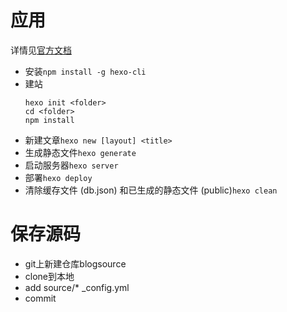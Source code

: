 # 应用
详情见[官方文档](https://hexo.io/zh-cn/docs/)

* 安装`npm install -g hexo-cli`
* 建站
    ```
    hexo init <folder>
    cd <folder>
    npm install
    ```
* 新建文章`hexo new [layout] <title>`
* 生成静态文件`hexo generate`
* 启动服务器`hexo server`
* 部署`hexo deploy`
* 清除缓存文件 (db.json) 和已生成的静态文件 (public)`hexo clean`

# 保存源码
* git上新建仓库blogsource
* clone到本地
* add source/* _config.yml
* commit